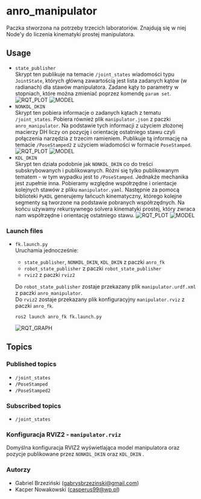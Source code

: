 # anro_manipulator
Paczka stworzona na potrzeby trzecich laboratoriów. Znajdują się w niej Node'y do liczenia kinematyki prostej manipulatora.
## Usage  
- `state_publisher`  
  Skrypt ten publikuje na temacie `/joint_states` wiadomości typu `JointState`, których główną zawartością jest lista zadanych kątów (w radianach) dla stawów manipulatora. Zadane kąty to     parametry w stopniach, które można zmieniać poprzez komendę `param set`.
  ![RQT_PLOT](https://github.com/pw-eiti-anro-21l/brzezinski_nowakowski/blob/main/anro_manipulator/docs/state_publicher_plot.png?raw=true)
  ![MODEL](https://github.com/pw-eiti-anro-21l/brzezinski_nowakowski/blob/main/anro_manipulator/docs/origin_test.png?raw=true)
- `NONKDL_DKIN`  
  Skrypt ten pobiera informacje o zadanych kątach z tematu `/joint_states`. Pobiera również plik `manipulator.json` z paczki `anro_manipulator`. Na podstawie tych informacji z użyciem złożonej macierzy DH liczy on pozycję i orientację ostatniego stawu czyli połączenia narzędzia z trzecim ramieniem. Publikuje tą informację na temacie `/PoseStamped2` z użyciem wiadomości w formacie `PoseStamped`.
  ![RQT_PLOT](https://github.com/pw-eiti-anro-21l/brzezinski_nowakowski/blob/main/anro_manipulator/docs/nonkdl_plot.png?raw=true)
  ![MODEL](https://github.com/pw-eiti-anro-21l/brzezinski_nowakowski/blob/main/anro_manipulator/docs/nonkdl_test.png?raw=true)
- `KDL_DKIN`  
  Skrypt ten działa podobnie jak `NONKDL_DKIN` co do treści subskrybowanych i publikowanych. Różni się tylko publikowanym tematem - w tym wypadku jest to `/PoseStamped`. Jednakże mechanika jest zupełnie inna. Pobieramy względne współrzędne i orientacje kolejnych stawów z pliku `manipulator.yaml`. Następnie za pomocą biblioteki `PyKDL` generujemy łańcuch kinematyczny, którego kolejne segmenty są tworzone na podstawie pobranych współrzędnych. Na końcu używamy rekursywnego solvera kinematyki prostej, który zwraca nam współrzędne i orientację ostatniego stawu.
  ![RQT_PLOT](https://github.com/pw-eiti-anro-21l/brzezinski_nowakowski/blob/main/anro_manipulator/docs/kdl_plot.png?raw=true)
  ![MODEL](https://github.com/pw-eiti-anro-21l/brzezinski_nowakowski/blob/main/anro_manipulator/docs/kdl_test.png?raw=true)
### Launch files
- `fk.launch.py`  
  Uruchamia jednocześnie: 
  - `state_publisher`, `NONKDL_DKIN`, `KDL_DKIN` z paczki `anro_fk`
  - `robot_state_publisher` z paczki `robot_state_publisher`
  - `rviz2` z paczki `rviz2`  

  Do `robot_state_publisher` zostaje przekazany plik `manipulator.urdf.xml` z paczki `anro_manipulator`.   
  Do `rviz2` zostaje przekazany plik konfiguracyjny `manipulator.rviz` z paczki `anro_fk`.
  ```
  ros2 launch anro_fk fk.launch.py
  ```  
  ![RQT_GRAPH](https://github.com/pw-eiti-anro-21l/brzezinski_nowakowski/blob/main/anro_manipulator/docs/lab3_graph.png?raw=true)
## Topics
### Published topics
- `/joint_states`
- `/PoseStamped`
- `/PoseStamped2`
### Subscribed topics
- `/joint_states`

### Konfiguracja RVIZ2 - `manipulator.rviz`
Domyślna konfiguracja RVIZ2 wyświetlająca model manipulatora oraz pozycje publikowane przez `NONKDL_DKIN` oraz `KDL_DKIN`  .

### Autorzy
- Gabriel Brzeziński (gabrysbrzezinski@gmail.com)  
- Kacper Nowakowski (casperus99@wp.pl) 
